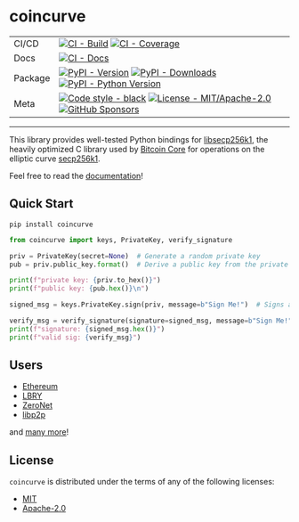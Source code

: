 # coincurve

| | |
| --- | --- |
| CI/CD | [![CI - Build](https://github.com/ofek/coincurve/workflows/build/badge.svg)](https://github.com/ofek/coincurve/actions?query=workflow%3Abuild) [![CI - Coverage](https://img.shields.io/codecov/c/github/ofek/coincurve/master.svg?logo=codecov&logoColor=red)](https://codecov.io/github/ofek/coincurve) |
| Docs | [![CI - Docs](https://github.com/ofek/coincurve/workflows/docs/badge.svg)](https://github.com/ofek/coincurve/actions?query=workflow%3Adocs) |
| Package | [![PyPI - Version](https://img.shields.io/pypi/v/coincurve.svg?logo=pypi&label=PyPI&logoColor=gold)](https://pypi.org/project/coincurve/) [![PyPI - Downloads](https://img.shields.io/pypi/dm/coincurve.svg?color=blue&label=Downloads&logo=pypi&logoColor=gold)](https://pypi.org/project/coincurve/) [![PyPI - Python Version](https://img.shields.io/pypi/pyversions/coincurve.svg?logo=python&label=Python&logoColor=gold)](https://pypi.org/project/coincurve/) |
| Meta | [![Code style - black](https://img.shields.io/badge/code%20style-black-000000.svg)](https://github.com/ambv/black) [![License - MIT/Apache-2.0](https://img.shields.io/badge/license-MIT%2FApache--2.0-9400d3.svg)](https://spdx.org/licenses/) [![GitHub Sponsors](https://img.shields.io/github/sponsors/ofek?logo=GitHub%20Sponsors&style=social)](https://github.com/sponsors/ofek) |

-----

This library provides well-tested Python bindings for [libsecp256k1](https://github.com/bitcoin-core/secp256k1), the heavily optimized C library
used by [Bitcoin Core](https://github.com/bitcoin/bitcoin) for operations on the elliptic curve [secp256k1](https://en.bitcoin.it/wiki/Secp256k1).

Feel free to read the [documentation](https://ofek.dev/coincurve/)!

## Quick Start

```
pip install coincurve
```
```py
from coincurve import keys, PrivateKey, verify_signature

priv = PrivateKey(secret=None)  # Generate a random private key
pub = priv.public_key.format()  # Derive a public key from the private key

print(f"private key: {priv.to_hex()}")
print(f"public key: {pub.hex()}\n")

signed_msg = keys.PrivateKey.sign(priv, message=b"Sign Me!")  # Signs a message using the private key

verify_msg = verify_signature(signature=signed_msg, message=b"Sign Me!", public_key=bytes(pub))  # Verifies if a signed message is valid
print(f"signature: {signed_msg.hex()}")
print(f"valid sig: {verify_msg}")
```
## Users

- [Ethereum](https://ethereum.org)
- [LBRY](https://lbry.com)
- [ZeroNet](https://zeronet.io)
- [libp2p](https://libp2p.io)

and [many more](https://ofek.dev/coincurve/users/)!

## License

`coincurve` is distributed under the terms of any of the following licenses:

- [MIT](https://spdx.org/licenses/MIT.html)
- [Apache-2.0](https://spdx.org/licenses/Apache-2.0.html)
